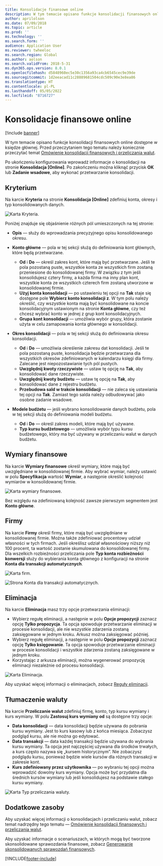 ```yaml
---
title: Konsolidacje finansowe online
description: W tym temacie opisano funkcje konsolidacji finansowych online dostępne w księdze głównej.
author: aprilolson
ms.date: 07/09/2018
ms.topic: article
ms.prod: ''
ms.technology: ''
ms.search.form: ''
audience: Application User
ms.reviewer: twheeloc
ms.search.region: Global
ms.author: aolson
ms.search.validFrom: 2018-5-31
ms.dyn365.ops.version: 8.0.1
ms.openlocfilehash: d5848960ec5e30c1356a93ca4cb6545cec9e39de
ms.sourcegitcommit: 1d2eeacad11c28889681504cdc509c90e3e8ea86
ms.translationtype: HT
ms.contentlocale: pl-PL
ms.lasthandoff: 05/05/2022
ms.locfileid: "8716727"
---
```

# <a name="online-financial-consolidations"></a>Konsolidacje finansowe online

[!include [banner](../includes/banner.md)]

W tym temacie opisano funkcje konsolidacji finansowych online dostępne w księdze głównej. Przed przeczytaniem tego tematu należy koniecznie przeczytać temat [Omówienie konsolidacji finansowych i przeliczania walut](financial-consolidations-currency-translation.md).

Po ukończeniu konfigurowania wprowadź informacje o konsolidacji na stronie **Konsolidacja [Online]**. Po zakończeniu można kliknąć przycisk **OK** lub **Zadanie wsadowe**, aby wykonać przetwarzanie konsolidacji.

## <a name="criteria"></a>Kryterium
Na karcie **Kryteria** na stronie **Konsolidacja [Online]** zdefiniuj konta, okresy i typ konsolidowanych danych.

![Karta Kryteria.](./media/criteria-consolidate-online.png "Karta Kryteria")

Poniżej znajduje się objaśnienie różnych pól umieszczonych na tej stronie:

- **Opis** — służy do wprowadzania precyzyjnego opisu konsolidowanego okresu.
- **Konto główne** — pola w tej sekcji służą do definiowania kont głównych, które będą przetwarzane.

    - **Od** i **Do** — określ zakres kont, które mają być przetwarzane. Jeśli te pola pozostaną puste, wszystkie konta ze wszystkich firm zostaną przeniesione do konsolidowanej firmy. W związku z tym jeśli konsolidujesz cztery firmy, a każda firma ma inny plan kont, wszystkie konta ze wszystkich czterech firm zostaną utworzone w konsolidowanej firmie.
    - **Użyj konta konsolidacji** — po ustawieniu tej opcji na **Tak** staje się dostępne pole **Wybierz konto konsolidacji z**. W tym polu należy określić, czy wszystkie konta mają być konsolidowane na koncie konsolidacyjnym ustawionym na stronie **Konta główne**, czy też chcesz wybrać konto w jednej z grup kont konsolidacyjnych.
    - **Grupa kont konsolidacji** — umożliwia wybór grupy, która zostanie użyta w celu zamapowania konta głównego w konsolidacji.

- **Okres konsolidacji** — pola w tej sekcji służą do definiowania okresu konsolidacji.

    - **Od** i **Do** — umożliwia określenie zakresu dat konsolidacji. Jeśli te pola pozostaną puste, konsolidacja będzie przetwarzana dla wszystkich okresów zdefiniowanych w kalendarzu księgi dla firmy. Zalecane jest niepozostawianie tych pól pustych.
    - **Uwzględnij kwoty rzeczywiste** — ustaw tę opcję na **Tak**, aby konsolidować dane rzeczywiste.
    - **Uwzględnij kwoty budżetu** — ustaw tę opcję na **Tak**, aby konsolidować dane z rejestru budżetu.
    - **Przebudowa sald w trakcie konsolidacji** — nie zaleca się ustawiania tej opcji na **Tak**. Zamiast tego salda należy odbudowywać jako osobne zadanie wsadowe.

- **Modele budżetu** — jeśli wybrano konsolidowanie danych budżetu, pola w tej sekcji służą do definiowania modeli budżetu.

    - **Od** i **Do** — określ zakres modeli, które mają być używane.
    - **Typ kursu budżetowego** — umożliwia wybór typu kursu budżetowego, który ma być używany w przeliczaniu walut w danych budżetu.

## <a name="financial-dimensions"></a>Wymiary finansowe
Na karcie **Wymiary finansowe** określ wymiary, które mają być uwzględniane w konsolidowanej firmie. Aby wybrać wymiar, należy ustawić w polu **Specyfikacja** wartość **Wymiar**, a następnie określić kolejność wymiarów w konsolidowanej firmie.

![Karta wymiary finansowe.](./media/financial-dimensions-cons.png "Karta wymiary finansowe")

Bez względu na zdefiniowaną kolejność zawsze pierwszym segmentem jest **Konto główne**.

## <a name="legal-entities"></a>Firmy
Na karcie **Firmy** określ firmy, które mają być uwzględniane w konsolidowanej firmie. Można także zdefiniować procentowy udział własności w tych firmach. Jeśli określisz udział własnościowy niższy niż 100 procent, ta wartość zostanie skumulowana do konsolidowanej firmy. Dla wszelkich rozbieżności przeliczania pole **Typ konta rozbieżności konwersji** służy do wybierania konta głównego z konfiguracji na stronie **Konta dla transakcji automatycznych**.

![Karta firm.](./media/legal-entities-cons.png "Karta firm")

![Strona Konta dla transakcji automatycznych.](./media/accounts-for-automatic-cons.png "Strona Konta dla transakcji automatycznych")

## <a name="elimination"></a>Eliminacja
Na karcie **Eliminacja** masz trzy opcje przetwarzania eliminacji:

- Wybierz regułę eliminacji, a następnie w polu **Opcje propozycji** zaznacz opcję **Tylko propozycja**. Ta opcja spowoduje przetwarzanie eliminacji w procesie konsolidacji, ale nie wszystkie zdarzenia zostaną zaksięgowane w jednym kroku. Arkusz można zaksięgować później.
- Wybierz regułę eliminacji, a następnie w polu **Opcje propozycji** zaznacz opcję **Tylko księgowanie**. Ta opcja spowoduje przetwarzanie eliminacji w procesie konsolidacji i wszystkie zdarzenia zostaną zaksięgowane w jednym kroku.
- Korzystając z arkusza eliminacji, można wygenerować propozycję eliminacji niezależnie od procesu konsolidacji.

![Karta Eliminacja.](./media/elimination-cons-onl.png "Karta Eliminacja")

Aby uzyskać więcej informacji o eliminacjach, zobacz [Reguły eliminacji](./elimination-rules.md).

## <a name="currency-translation"></a>Tłumaczenie waluty
Na karcie **Przeliczanie walut** zdefiniuj firmę, konto, typ kursu wymiany i kurs wymiany. W polu **Zastosuj kurs wymiany od** są dostępne trzy opcje:

- **Data konsolidacji** — data konsolidacji będzie używana do pobrania kursu wymiany. Jest to kurs kasowy lub z końca miesiąca. Zobaczysz podgląd kursu, ale nie można go edytować.
- **Data transakcji** — data każdej transakcji będzie używana do wybrania kursu wymiany. Ta opcja jest najczęściej używana dla środków trwałych, a kurs często nazywa się „kursem historycznym”. Nie zobaczysz podglądu kursu, ponieważ będzie wiele kursów dla różnych transakcji w zakresie kont.
- **Kurs zdefiniowany przez użytkownika** — po wybraniu tej opcji można wprowadzić dowolny kurs wymiany. Opcja może być przydatna dla średnich kursów wymiany lub jeśli konsolidujesz na podstawie stałego kursu wymiany.

![Karta Typ przeliczania waluty.](./media/currency-translation-cons-online.png "Karta Typ przeliczania waluty")

## <a name="additional-resources"></a>Dodatkowe zasoby

Aby uzyskać więcej informacji o konsolidacjach i przeliczaniu walut, zobacz temat nadrzędny tego tematu — [Omówienie konsolidacji finansowych i przeliczania walut](./financial-consolidations-currency-translation.md).

Aby uzyskać informacje o scenariuszach, w których mogą być tworzone skonsolidowane sprawozdania finansowe, zobacz [Generowanie skonsolidowanych sprawozdań finansowych](./generating-consolidated-financial-statements.md).


[!INCLUDE[footer-include](../../includes/footer-banner.md)]
